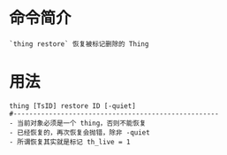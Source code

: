 # 命令简介 

    `thing restore` 恢复被标记删除的 Thing
    
# 用法

    thing [TsID] restore ID [-quiet]
    #----------------------------------------------------
    - 当前对象必须是一个 thing，否则不能恢复
    - 已经恢复的，再次恢复会抛错，除非 -quiet
    - 所谓恢复其实就是标记 th_live = 1
